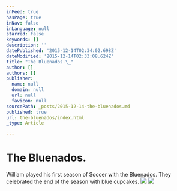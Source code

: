 ```yaml
---
inFeed: true
hasPage: true
inNav: false
inLanguage: null
starred: false
keywords: []
description: ''
datePublished: '2015-12-14T02:34:02.698Z'
dateModified: '2015-12-14T02:33:08.624Z'
title: "The Bluenados.\_"
author: []
authors: []
publisher:
  name: null
  domain: null
  url: null
  favicon: null
sourcePath: _posts/2015-12-14-the-bluenados.md
published: true
url: the-bluenados/index.html
_type: Article

---
```

# The Bluenados. 

William played his first season of Soccer with the Bluenados.  They celebrated the end of the season with blue cupcakes. ![](https://the-grid-user-content.s3-us-west-2.amazonaws.com/0ca2b94a-91d1-4238-a3a9-0a985366bfdd.JPG)
![](https://the-grid-user-content.s3-us-west-2.amazonaws.com/eb8ece17-2a16-4e74-b29a-0a08becf82f8.JPG)